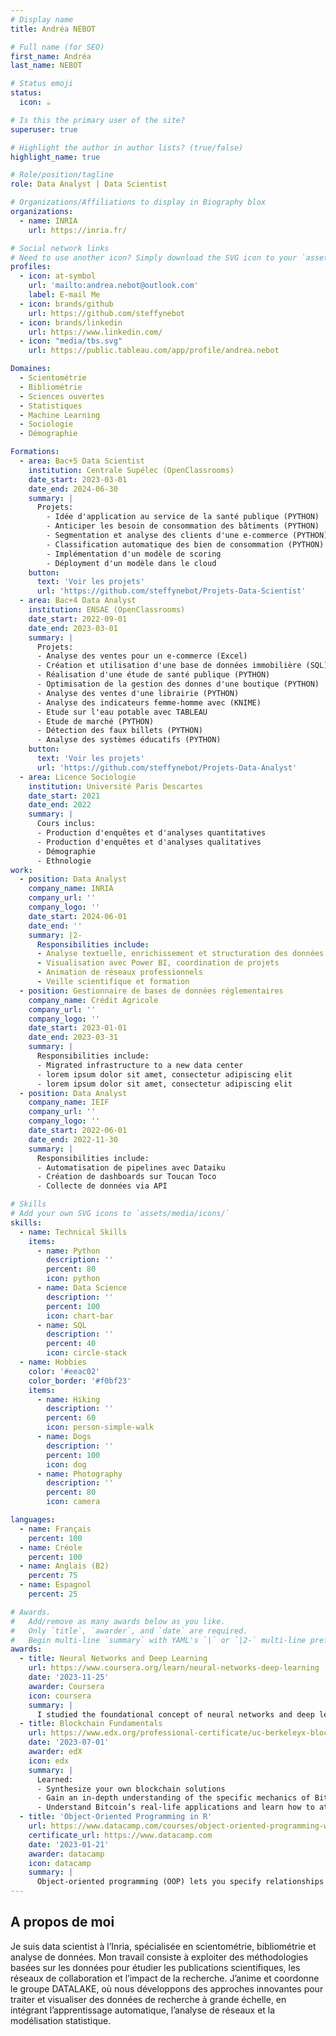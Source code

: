 ```yaml
---
# Display name
title: Andréa NEBOT

# Full name (for SEO)
first_name: Andréa 
last_name: NEBOT

# Status emoji
status:
  icon: ☕️

# Is this the primary user of the site?
superuser: true

# Highlight the author in author lists? (true/false)
highlight_name: true

# Role/position/tagline
role: Data Analyst | Data Scientist

# Organizations/Affiliations to display in Biography blox
organizations:
  - name: INRIA
    url: https://inria.fr/

# Social network links
# Need to use another icon? Simply download the SVG icon to your `assets/media/icons/` folder.
profiles:
  - icon: at-symbol
    url: 'mailto:andrea.nebot@outlook.com'
    label: E-mail Me
  - icon: brands/github
    url: https://github.com/steffynebot
  - icon: brands/linkedin
    url: https://www.linkedin.com/
  - icon: "media/tbs.svg"
    url: https://public.tableau.com/app/profile/andrea.nebot

Domaines:
  - Scientométrie
  - Bibliométrie
  - Sciences ouvertes
  - Statistiques
  - Machine Learning
  - Sociologie
  - Démographie

Formations:
  - area: Bac+5 Data Scientist
    institution: Centrale Supélec (OpenClassrooms)
    date_start: 2023-03-01
    date_end: 2024-06-30
    summary: |
      Projets:
        - Idée d'application au service de la santé publique (PYTHON) 
        - Anticiper les besoin de consommation des bâtiments (PYTHON) 
        - Segmentation et analyse des clients d'une e-commerce (PYTHON) 
        - Classification automatique des bien de consommation (PYTHON)
        - Implémentation d'un modèle de scoring
        - Déployment d'un modèle dans le cloud
    button:
      text: 'Voir les projets'
      url: 'https://github.com/steffynebot/Projets-Data-Scientist'
  - area: Bac+4 Data Analyst
    institution: ENSAE (OpenClassrooms)
    date_start: 2022-09-01
    date_end: 2023-03-01
    summary: |
      Projets:
      - Analyse des ventes pour un e-commerce (Excel)
      - Création et utilisation d'une base de données immobilière (SQL) 
      - Réalisation d'une étude de santé publique (PYTHON) 
      - Optimisation de la gestion des donnes d'une boutique (PYTHON) 
      - Analyse des ventes d'une librairie (PYTHON)
      - Analyse des indicateurs femme-homme avec (KNIME)
      - Etude sur l'eau potable avec TABLEAU
      - Etude de marché (PYTHON)
      - Détection des faux billets (PYTHON)
      - Analyse des systèmes éducatifs (PYTHON)
    button:
      text: 'Voir les projets'
      url: 'https://github.com/steffynebot/Projets-Data-Analyst'
  - area: Licence Sociologie 
    institution: Université Paris Descartes
    date_start: 2021
    date_end: 2022
    summary: |
      Cours inclus:
      - Production d'enquêtes et d'analyses quantitatives
      - Production d'enquêtes et d'analyses qualitatives
      - Démographie
      - Ethnologie
work:
  - position: Data Analyst
    company_name: INRIA
    company_url: ''
    company_logo: ''
    date_start: 2024-06-01
    date_end: ''
    summary: |2-
      Responsibilities include:
      - Analyse textuelle, enrichissement et structuration des données
      - Visualisation avec Power BI, coordination de projets
      - Animation de réseaux professionnels
      - Veille scientifique et formation
  - position: Gestionnaire de bases de données réglementaires
    company_name: Crédit Agricole
    company_url: ''
    company_logo: ''
    date_start: 2023-01-01
    date_end: 2023-03-31
    summary: |
      Responsibilities include:
      - Migrated infrastructure to a new data center
      - lorem ipsum dolor sit amet, consectetur adipiscing elit
      - lorem ipsum dolor sit amet, consectetur adipiscing elit
  - position: Data Analyst
    company_name: IEIF
    company_url: ''
    company_logo: ''
    date_start: 2022-06-01
    date_end: 2022-11-30
    summary: |
      Responsibilities include:
      - Automatisation de pipelines avec Dataiku
      - Création de dashboards sur Toucan Toco
      - Collecte de données via API

# Skills
# Add your own SVG icons to `assets/media/icons/`
skills:
  - name: Technical Skills
    items:
      - name: Python
        description: ''
        percent: 80
        icon: python
      - name: Data Science
        description: ''
        percent: 100
        icon: chart-bar
      - name: SQL
        description: ''
        percent: 40
        icon: circle-stack
  - name: Hobbies
    color: '#eeac02'
    color_border: '#f0bf23'
    items:
      - name: Hiking
        description: ''
        percent: 60
        icon: person-simple-walk
      - name: Dogs
        description: ''
        percent: 100
        icon: dog
      - name: Photography
        description: ''
        percent: 80
        icon: camera

languages:
  - name: Français
    percent: 100
  - name: Créole
    percent: 100
  - name: Anglais (B2)
    percent: 75
  - name: Espagnol
    percent: 25

# Awards.
#   Add/remove as many awards below as you like.
#   Only `title`, `awarder`, and `date` are required.
#   Begin multi-line `summary` with YAML's `|` or `|2-` multi-line prefix and indent 2 spaces below.
awards:
  - title: Neural Networks and Deep Learning
    url: https://www.coursera.org/learn/neural-networks-deep-learning
    date: '2023-11-25'
    awarder: Coursera
    icon: coursera
    summary: |
      I studied the foundational concept of neural networks and deep learning. By the end, I was familiar with the significant technological trends driving the rise of deep learning; build, train, and apply fully connected deep neural networks; implement efficient (vectorized) neural networks; identify key parameters in a neural network’s architecture; and apply deep learning to your own applications.
  - title: Blockchain Fundamentals
    url: https://www.edx.org/professional-certificate/uc-berkeleyx-blockchain-fundamentals
    date: '2023-07-01'
    awarder: edX
    icon: edx
    summary: |
      Learned:
      - Synthesize your own blockchain solutions
      - Gain an in-depth understanding of the specific mechanics of Bitcoin
      - Understand Bitcoin’s real-life applications and learn how to attack and destroy Bitcoin, Ethereum, smart contracts and Dapps, and alternatives to Bitcoin’s Proof-of-Work consensus algorithm
  - title: 'Object-Oriented Programming in R'
    url: https://www.datacamp.com/courses/object-oriented-programming-with-s3-and-r6-in-r
    certificate_url: https://www.datacamp.com
    date: '2023-01-21'
    awarder: datacamp
    icon: datacamp
    summary: |
      Object-oriented programming (OOP) lets you specify relationships between functions and the objects that they can act on, helping you manage complexity in your code. This is an intermediate level course, providing an introduction to OOP, using the S3 and R6 systems. S3 is a great day-to-day R programming tool that simplifies some of the functions that you write. R6 is especially useful for industry-specific analyses, working with web APIs, and building GUIs.
---
```


## A propos de moi

Je suis data scientist à l’Inria, spécialisée en scientométrie, bibliométrie et analyse de données. Mon travail consiste à exploiter des méthodologies basées sur les données pour étudier les publications scientifiques, les réseaux de collaboration et l’impact de la recherche. J’anime et coordonne le groupe DATALAKE, où nous développons des approches innovantes pour traiter et visualiser des données de recherche à grande échelle, en intégrant l’apprentissage automatique, l’analyse de réseaux et la modélisation statistique.
